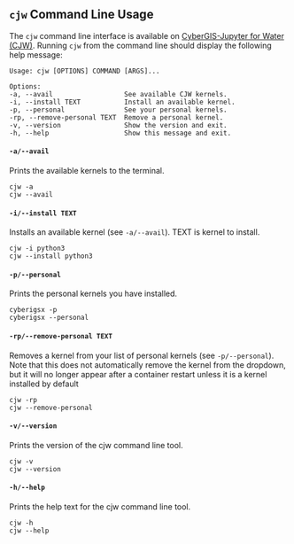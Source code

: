
## `cjw` Command Line Usage

The `cjw` command line interface is available on [CyberGIS-Jupyter for Water (CJW)](https://go.illinois.edu/cybergis-jupyter-water/). Running `cjw` from the command line should display the following help message:

    Usage: cjw [OPTIONS] COMMAND [ARGS]...

    Options:
    -a, --avail                  See available CJW kernels.
    -i, --install TEXT           Install an available kernel.
    -p, --personal               See your personal kernels.
    -rp, --remove-personal TEXT  Remove a personal kernel.
    -v, --version                Show the version and exit.
    -h, --help                   Show this message and exit.

#### `-a/--avail`

Prints the available kernels to the terminal.

    cjw -a
    cjw --avail

#### `-i/--install TEXT`

Installs an available kernel (see `-a/--avail`). TEXT is kernel to install.

    cjw -i python3
    cjw --install python3

#### `-p/--personal`

Prints the personal kernels you have installed.

    cyberigsx -p
    cyberigsx --personal

#### `-rp/--remove-personal TEXT`

Removes a kernel from your list of personal kernels (see `-p/--personal`). Note that
this does not automatically remove the kernel from the dropdown, but it will no longer
appear after a container restart unless it is a kernel installed by default

    cjw -rp
    cjw --remove-personal

#### `-v/--version`

Prints the version of the cjw command line tool.

    cjw -v
    cjw --version

#### `-h/--help`

Prints the help text for the cjw command line tool.

    cjw -h
    cjw --help

